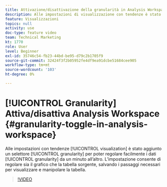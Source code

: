 ```yaml
---
title: Attivazione/disattivazione della granularità in Analysis Workspace
description: Alle impostazioni di visualizzazione con tendenze è stato aggiunto un selettore di granularità che consente di regolare facilmente la granularità dei dati da un minuto all’altro fino all’anno. L’impostazione consente di regolare sia il grafico che la tabella sorgente, salvando i passaggi necessari per visualizzare e manipolare la tabella.
feature: Visualizzazioni
topics: null
activity: use
doc-type: feature video
team: Technical Marketing
kt: 1770
role: User
level: Beginner
exl-id: 35746c54-fb23-44bd-be95-d79c2b1705f9
source-git-commit: 32424f3f2b05952fe4df9ea91dcbe51684cee905
workflow-type: tm+mt
source-wordcount: '103'
ht-degree: 0%

---
```


# [!UICONTROL Granularity] Attiva/disattiva Analysis Workspace {#granularity-toggle-in-analysis-workspace}

Alle impostazioni con tendenze [!UICONTROL visualization] è stato aggiunto un selettore [!UICONTROL granularity] per poter regolare facilmente i dati [!UICONTROL granularity] da un minuto all’altro. L’impostazione consente di regolare sia il grafico che la tabella sorgente, salvando i passaggi necessari per visualizzare e manipolare la tabella.

>[!VIDEO](https://video.tv.adobe.com/v/23548/?quality=12)
